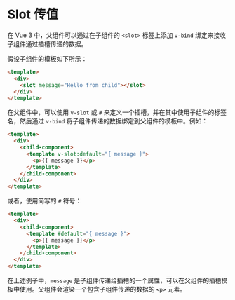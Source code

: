 # Slot 传值

在 Vue 3 中，父组件可以通过在子组件的 `<slot>` 标签上添加 `v-bind` 绑定来接收子组件通过插槽传递的数据。

假设子组件的模板如下所示：

```html
<template>
  <div>
    <slot message="Hello from child"></slot>
  </div>
</template>
```

在父组件中，可以使用 `v-slot` 或 `#` 来定义一个插槽，并在其中使用子组件的标签名，然后通过 `v-bind` 将子组件传递的数据绑定到父组件的模板中。例如：

```html
<template>
  <div>
    <child-component>
      <template v-slot:default="{ message }">
        <p>{{ message }}</p>
      </template>
    </child-component>
  </div>
</template>
```

或者，使用简写的 `#` 符号：

```html
<template>
  <div>
    <child-component>
      <template #default="{ message }">
        <p>{{ message }}</p>
      </template>
    </child-component>
  </div>
</template>
```

在上述例子中，`message` 是子组件传递给插槽的一个属性，可以在父组件的插槽模板中使用。父组件会渲染一个包含子组件传递的数据的 `<p>` 元素。

